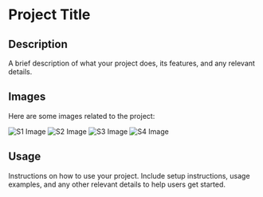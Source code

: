 # Project Title

## Description

A brief description of what your project does, its features, and any relevant details.

## Images

Here are some images related to the project:

![S1 Image](https://github.com/your-username/your-repository/blob/master/Website/public/Images/S1.png)
![S2 Image](https://github.com/your-username/your-repository/blob/master/Website/public/Images/S2.png)
![S3 Image](https://github.com/your-username/your-repository/blob/master/Website/public/Images/S3.png)
![S4 Image](https://github.com/your-username/your-repository/blob/master/Website/public/Images/S4.png)

## Usage

Instructions on how to use your project. Include setup instructions, usage examples, and any other relevant details to help users get started.

